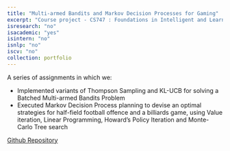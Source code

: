 ```yaml
---
title: "Multi-armed Bandits and Markov Decision Processes for Gaming"
excerpt: "Course project - CS747 : Foundations in Intelligent and Learning Agents (Reinforcement Learning) - Guide : Prof. Shivaram Kalyanakrishnan"
isresearch: "no"
isacademic: "yes"
isintern: "no"
isnlp: "no"
iscv: "no"
collection: portfolio
---
```


A series of assignments in which we:
* Implemented variants of Thompson Sampling and KL-UCB for solving a Batched Multi-armed Bandits Problem
* Executed Markov Decision Process planning to devise an optimal strategies for half-field football offence and a billiards
game, using Value iteration, Linear Programming, Howard’s Policy Iteration and Monte-Carlo Tree search

[Github Repository](https://github.com/Amparulekar/Multi-armed-Bandits-and-Markov-Decision-Processes-for-Gaming)
